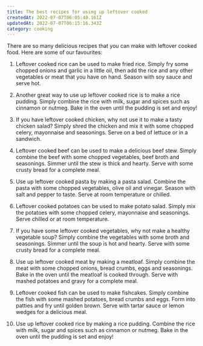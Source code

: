 ```yaml
---
title: The best recipes for using up leftover cooked
createdAt: 2022-07-07T06:05:40.161Z
updatedAt: 2022-07-07T06:15:16.343Z
category: cooking
---
```


There are so many delicious recipes that you can make with leftover cooked food. Here are some of our favourites:

1. Leftover cooked rice can be used to make fried rice. Simply fry some chopped onions and garlic in a little oil, then add the rice and any other vegetables or meat that you have on hand. Season with soy sauce and serve hot.

2. Another great way to use up leftover cooked rice is to make a rice pudding. Simply combine the rice with milk, sugar and spices such as cinnamon or nutmeg. Bake in the oven until the pudding is set and enjoy!

3. If you have leftover cooked chicken, why not use it to make a tasty chicken salad? Simply shred the chicken and mix it with some chopped celery, mayonnaise and seasonings. Serve on a bed of lettuce or in a sandwich.

4. Leftover cooked beef can be used to make a delicious beef stew. Simply combine the beef with some chopped vegetables, beef broth and seasonings. Simmer until the stew is thick and hearty. Serve with some crusty bread for a complete meal.

5. Use up leftover cooked pasta by making a pasta salad. Combine the pasta with some chopped vegetables, olive oil and vinegar. Season with salt and pepper to taste. Serve at room temperature or chilled.

6. Leftover cooked potatoes can be used to make potato salad. Simply mix the potatoes with some chopped celery, mayonnaise and seasonings. Serve chilled or at room temperature.

7. If you have some leftover cooked vegetables, why not make a healthy vegetable soup? Simply combine the vegetables with some broth and seasonings. Simmer until the soup is hot and hearty. Serve with some crusty bread for a complete meal.

8. Use up leftover cooked meat by making a meatloaf. Simply combine the meat with some chopped onions, bread crumbs, eggs and seasonings. Bake in the oven until the meatloaf is cooked through. Serve with mashed potatoes and gravy for a complete meal.

9. Leftover cooked fish can be used to make fishcakes. Simply combine the fish with some mashed potatoes, bread crumbs and eggs. Form into patties and fry until golden brown. Serve with tartar sauce or lemon wedges for a delicious meal.

10. Use up leftover cooked rice by making a rice pudding. Combine the rice with milk, sugar and spices such as cinnamon or nutmeg. Bake in the oven until the pudding is set and enjoy!
